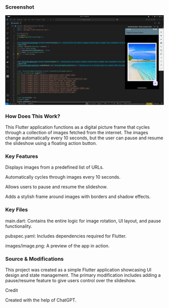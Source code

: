 ### Screenshot

![homepage](./imges/image.png)

### How Does This Work?

This Flutter application functions as a digital picture frame that cycles through a collection of images fetched from the internet. The images change automatically every 10 seconds, but the user can pause and resume the slideshow using a floating action button.

### Key Features

Displays images from a predefined list of URLs.

Automatically cycles through images every 10 seconds.

Allows users to pause and resume the slideshow.

Adds a stylish frame around images with borders and shadow effects.

### Key Files

main.dart: Contains the entire logic for image rotation, UI layout, and pause functionality.

pubspec.yaml: Includes dependencies required for Flutter.

images/image.png: A preview of the app in action.

### Source & Modifications

This project was created as a simple Flutter application showcasing UI design and state management. The primary modification includes adding a pause/resume feature to give users control over the slideshow.

Credit

Created with the help of ChatGPT.
